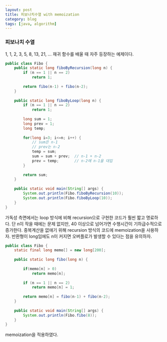 ```yaml
---
layout: post
title: 피보나치수열 with memoization
category: blog
tags: [java, algorithm]
---
```

### 피보나치 수열
1, 1, 2, 3, 5, 8, 13, 21, ... 재귀 함수를 배울 때 자주 등장하는 예제이다.


```java
public class Fibo {
    public static long fiboByRecursion(long n) {
        if (n == 1 || n == 2)
            return 1;
         
        return fibo(n-1) + fibo(n-2);
    }
     
    public static long fiboByLoop(long n) {
        if (n == 1 || n == 2)
            return 1;
         
        long sum = 1;
        long prev = 1;
        long temp;
         
        for(long i=3; i<=n; i++) {
            // sum은 n-1
            // prev는 n-2
            temp = sum;
            sum = sum + prev;  // n-1 + n-2
            prev = temp;       // n-2에 n-1을 대입
        }
         
        return sum;
    }
     
    public static void main(String[] args) {
        System.out.println(Fibo.fiboByRecursion(10));
        System.out.println(Fibo.fiboByLoop(10));
    }
}
```
가독성 측면에서는 loop 방식에 비해 recursion으로 구현한 코드가 훨씬 짧고 명료하다.
단 n이 작을 때에는 문제 없지만, 40 이상으로 넘어가면 수행시간이 기하급수적으로 증가한다. 
중복계산을 없애기 위해 recursion 방식의 코드에 memoization을 사용하자.
반환형이 long임에도 n이 커지면 오버플로가 발생할 수 있다는 점을 유의하자. 



```java
public class Fibo {
    static final long memo[] = new long[200];
     
    public static long fibo(long n) {
         
        if(memo[n] > 0)
            return memo[n];
         
        if (n == 1 || n == 2)
            return memo[n] = 1;
         
        return memo[n] = fibo(n-1) + fibo(n-2);
    }
     
    public static void main(String[] args) {
        System.out.println(Fibo.fibo(8));
    }
}
```
memoization을 적용하였다.